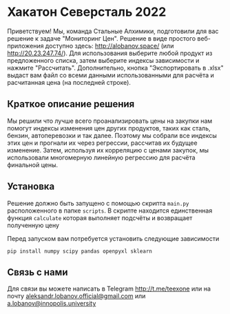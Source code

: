 # Хакатон Северсталь 2022

Приветствуем! Мы, команда Стальные Алхимики, подготовили для вас решение к задаче "Мониторинг Цен". Решение в виде простого веб-приложения доступно здесь: http://alobanov.space/ (или http://20.23.247.74/). Для использования выберите любой продукт из предложенного списка, затем выберите индексы зависимости и нажмите "Рассчитать". Дополнительно, кнопка "Экспортировать в .xlsx" выдаст вам файл со всеми данными использованными для расчёта и расчитанная цена (на последней строке).

## Краткое описание решения

Мы решили что лучше всего проанализировать цены на закупки нам помогут индексы изменения цен других продуктов, таких как сталь, бензин, автоперевозки и так далее. Поэтому мы собрали все индексы этих цен и прогнали их через регрессии, рассчитав их будущее изменение. Затем, используя их корреляцию с ценами закупок, мы использовали многомерную линейную регрессию для расчёта финальной цены.

## Установка

Решение должно быть запущено с помощью скрипта `main.py` расположенного в папке `scripts`. В скрипте находится единственная функция `calculate` которая выполняет подсчёты и возвращает полученную цену

Перед запуском вам потребуется установить следующие зависимости

```
pip install numpy scipy pandas openpyxl sklearn
```

## Связь с нами

Для связи вы можете написать в Telegram http://t.me/teexone или на почту aleksandr.lobanov.official@gmail.com или a.lobanov@innopolis.university
